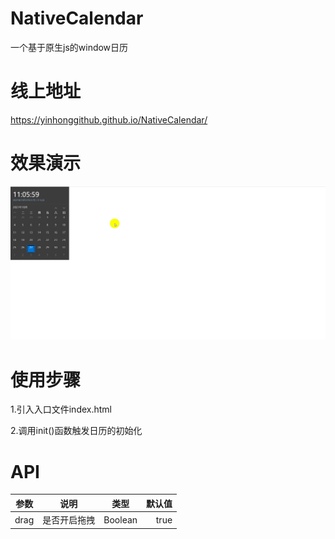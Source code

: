 # NativeCalendar
一个基于原生js的window日历

# 线上地址

https://yinhonggithub.github.io/NativeCalendar/

# 效果演示
![image](https://github.com/yinhongGITHUB/NativeCalendar/blob/main/assets/or2oz-6iywa.gif)

# 使用步骤
1.引入入口文件index.html

2.调用init()函数触发日历的初始化

# API
参数|说明|类型|默认值
---|:--:|:---:|---:
drag|是否开启拖拽|Boolean|true